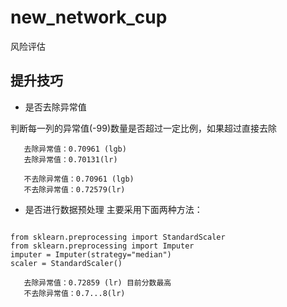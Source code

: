 # new_network_cup
风险评估

## 提升技巧

- 是否去除异常值

判断每一列的异常值(-99)数量是否超过一定比例，如果超过直接去除

       去除异常值：0.70961 (lgb)
       去除异常值：0.70131(lr)
       
       不去除异常值：0.70961 (lgb)
       不去除异常值：0.72579(lr)
    
- 是否进行数据预处理
主要采用下面两种方法：
```text

from sklearn.preprocessing import StandardScaler
from sklearn.preprocessing import Imputer
imputer = Imputer(strategy="median")
scaler = StandardScaler()
```

       去除异常值：0.72859 (lr) 目前分数最高
       不去除异常值：0.7...8(lr)